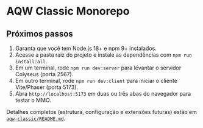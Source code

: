 # AQW Classic Monorepo

## Próximos passos

1. Garanta que você tem Node.js 18+ e npm 9+ instalados.
2. Acesse a pasta raiz do projeto e instale as dependências com `npm run install:all`.
3. Em um terminal, rode `npm run dev:server` para levantar o servidor Colyseus (porta 2567).
4. Em outro terminal, rode `npm run dev:client` para iniciar o cliente Vite/Phaser (porta 5173).
5. Abra `http://localhost:5173` em duas ou três abas do navegador para testar o MMO.

Detalhes completos (estrutura, configuração e extensões futuras) estão em [`aqw-classic/README.md`](aqw-classic/README.md).
